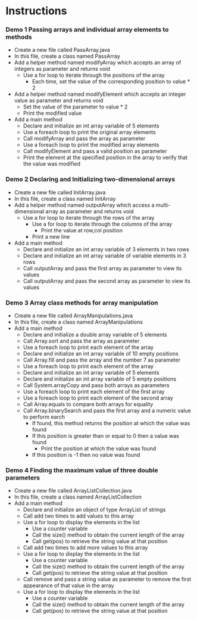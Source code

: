 # Instructions

### Demo 1 Passing arrays and individual array elements to methods
- Create a new file called PassArray.java
- In this file, create a class named PassArray
- Add a helper method named modifyArray which accepts an array of integers as parameter and returns void
    - Use a for loop to iterate through the positions of the array
        - Each time, set the value of the corresponding position to value * 2 
- Add a helper method named modifyElement which accepts an integer value as parameter and returns void
    - Set the value of the parameter to value * 2 
    - Print the modified value
- Add a main method
    - Declare and initialize an int array variable of 5 elements
    - Use a foreach loop to print the original array elements
    - Call modifyArray and pass the array as parameter
    - Use a foreach loop to print the modified array elements
    - Call modifyElement and pass a valid position as parameter
    - Print the element at the specified position in the array to verify that the value was modified

### Demo 2 Declaring and Initializing two-dimensional arrays
- Create a new file called InitArray.java
- In this file, create a class named InitArray
- Add a helper method named outputArray which access a multi-dimensional array as parameter and returns void
    - Use a for loop to iterate through the rows of the array
        - Use a for loop to iterate through the columns of the array
            - Print the value at row,col position
        - Print a new line
- Add a main method
    - Declare and initialize an int array variable of 3 elements in two rows
    - Declare and initialize an int array variable of variable elements in 3 rows
    - Call outputArray and pass the first array as parameter to view its values
    - Call outputArray and pass the second array as parameter to view its values

### Demo 3 Array class methods for array manipulation
- Create a new file called ArrayManipulations.java
- In this file, create a class named ArrayManipulations
- Add a main method
    - Declare and initialize a double array variable of 5 elements
    - Call Array.sort and pass the array as parameter
    - Use a foreach loop to print each element of the array
    - Declare and initialize an int array variable of 10 empty positions
    - Call Array.fill and pass the array and the number 7 as parameter
    - Use a foreach loop to print each element of the array
    - Declare and initialize an int array variable of 5 elements
    - Declare and initialize an int array variable of 5 empty positions
    - Call System.arrayCopy and pass both arrays as parameters
    - Use a foreach loop to print each element of the first array
    - Use a foreach loop to print each element of the second array
    - Call Array.equals to compare both arrays for equality
    - Call Array.binarySearch and pass the first array and a numeric value to perform earch
        - If found, this method returns the position at which the value was found
        - If this position is greater than or equal to 0 then a value was found
            - Print the position at which the value was found
        - If this position is -1 then no value was found

### Demo 4 Finding the maximum value of three double parameters
- Create a new file called ArrayListCollection.java
- In this file, create a class named ArrayListCollection
- Add a main method
    - Declare and initialize an object of type ArrayList of strings
    - Call add two times to add values to this array
    - Use a for loop to display the elements in the list
        - Use a counter variable
        - Call the size() method to obtain the current length of the array
        - Call get(pos) to retrieve the string value at that position
    - Call add two times to add more values to this array
    - Use a for loop to display the elements in the list
        - Use a counter variable
        - Call the size() method to obtain the current length of the array
        - Call get(pos) to retrieve the string value at that position
    - Call remove and pass a string value as parameter to remove the first appearance of that value in the array
    - Use a for loop to display the elements in the list
        - Use a counter variable
        - Call the size() method to obtain the current length of the array
        - Call get(pos) to retrieve the string value at that position